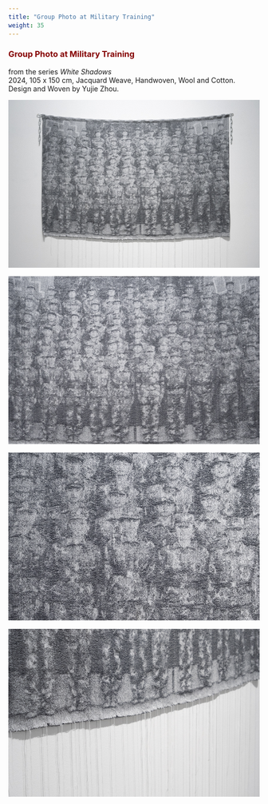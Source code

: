 ```yaml
---
title: "Group Photo at Military Training"
weight: 35
---
```



### **<span style="color: #850000;">Group Photo at Military Training</span>**

from the series *White Shadows*    
2024,  105 x 150 cm, Jacquard Weave, Handwoven, Wool and Cotton.    
Design and Woven by Yujie Zhou.


![mg](mg-1.jpg) 

![mg](mg-2.jpg) 

![mg](mg-3.jpg) 


![mg](mg-4.jpg) 


 <p>&nbsp;</p>
